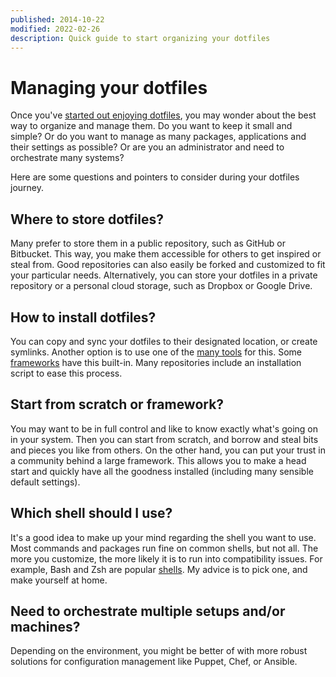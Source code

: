 ```yaml
---
published: 2014-10-22
modified: 2022-02-26
description: Quick guide to start organizing your dotfiles
---
```


# Managing your dotfiles

Once you've [started out enjoying dotfiles][1], you may wonder about the best
way to organize and manage them. Do you want to keep it small and simple? Or do
you want to manage as many packages, applications and their settings as
possible? Or are you an administrator and need to orchestrate many systems?

Here are some questions and pointers to consider during your dotfiles journey.

## Where to **store** dotfiles?

Many prefer to store them in a public repository, such as GitHub or Bitbucket.
This way, you make them accessible for others to get inspired or steal from.
Good repositories can also easily be forked and customized to fit your
particular needs. Alternatively, you can store your dotfiles in a private
repository or a personal cloud storage, such as Dropbox or Google Drive.

## How to install dotfiles?

You can copy and sync your dotfiles to their designated location, or create
symlinks. Another option is to use one of the [many tools][2] for this. Some
[frameworks][3] have this built-in. Many repositories include an installation
script to ease this process.

## Start from **scratch or framework**?

You may want to be in full control and like to know exactly what's going on in
your system. Then you can start from scratch, and borrow and steal bits and
pieces you like from others. On the other hand, you can put your trust in a
community behind a large framework. This allows you to make a head start and
quickly have all the goodness installed (including many sensible default
settings).

## Which shell should I use?

It's a good idea to make up your mind regarding the shell you want to use. Most
commands and packages run fine on common shells, but not all. The more you
customize, the more likely it is to run into compatibility issues. For example,
Bash and Zsh are popular [shells][4]. My advice is to pick one, and make
yourself at home.

## Need to **orchestrate** multiple setups and/or machines?

Depending on the environment, you might be better of with more robust solutions
for configuration management like Puppet, Chef, or Ansible.

[1]: ./getting-started-with-dotfiles/index.md
[2]: https://github.com/webpro/awesome-dotfiles#tools
[3]: https://github.com/webpro/awesome-dotfiles#dotfiles-repos
[4]: http://en.wikipedia.org/wiki/Unix_shell
